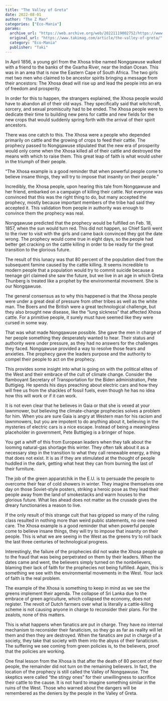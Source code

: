```yaml
---
title: "The Valley of Greta"
date: 2022-08-01
author: "The Z Man"
categories: ["Eco-Mania"]
params:
  archive_url: "https://web.archive.org/web/20221119002752/https://www.takimag.com/article/the-valley-of-greta/"
  original_url: "https://www.takimag.com/article/the-valley-of-greta/"
  category: "Eco-Mania"
  publisher: "Taki"
---
```


In April 1856, a young girl from the Xhosa tribe named Nongqawuse walked with a friend to the banks of the Gxarha River, near the Indian Ocean. This was in an area that is now the Eastern Cape of South Africa. The two girls met two men who claimed to be ancestor spirits bringing a message from their ancestors: The Xhosa dead will rise up and lead the people into an era of freedom and prosperity.

In order for this to happen, the strangers explained, the Xhosa people would have to abandon all of their old ways. They specifically said that witchcraft, sorcery, and sexual promiscuity had to be ended. The Xhosa people were to dedicate their time to building new pens for cattle and new fields for the new crops that would suddenly spring forth with the arrival of their spirit ancestors.

There was one catch to this. The Xhosa were a people who depended primarily on cattle and the growing of crops to feed their cattle. The prophecy passed to Nongqawuse stipulated that the new era of prosperity would only come when the Xhosa killed all of their cattle and destroyed the means with which to raise them. This great leap of faith is what would usher in the triumph of their people.

“The Xhosa example is a good reminder that when powerful people come to believe insane things, they will try to impose that insanity on their people.”

Incredibly, the Xhosa people, upon hearing this tale from Nongqawuse and her friend, embarked on a campaign of killing their cattle. Not everyone was convinced that this was the right thing to do, but many accepted the prophecy, mostly because important members of the tribe had said they accepted it. This validation from people in authority was enough to convince them the prophecy was real.

Nongqawuse predicted that the prophecy would be fulfilled on Feb. 18, 1857, when the sun would turn red. This did not happen, so Chief Sarili went to the river to visit with the girls and came back convinced they got the date wrong. The prophecy would come true in eight days, so the people had better get cracking on the cattle killing in order to be ready for the great transition to the glorious future.

The result of this lunacy was that 80 percent of the population died from the subsequent famine caused by the cattle killing. It seems incredible to modern people that a population would try to commit suicide because a teenage girl claimed she saw the future, but we live in an age in which Greta Thunberg is treated like a prophet by the environmental movement. She is our Nongqawuse.

The general consensus as to why this happened is that the Xhosa people were under a great deal of pressure from other tribes as well as the white man. The Boers and the British were a great technological challenge, but they also brought new disease, like the “lung sickness” that affected Xhosa cattle. For a primitive people, it surely must have seemed like they were cursed in some way.

That was what made Nongqawuse possible. She gave the men in charge of her people something they desperately wanted to hear. Their status and authority were under pressure, as they had no answers for the challenges they faced. Nongqawuse provided a way to resolve those fears and anxieties. The prophecy gave the leaders purpose and the authority to compel their people to act on the prophecy.

This provides some insight into what is going on with the political elites of the West and their embrace of the cult of climate change. Consider the flamboyant Secretary of Transportation for the Biden administration, Pete Buttigieg. He spends his days preaching about electric cars and how they will free us from the shackles of fossil fuels, even though he has no idea how this will work or if it can work.

It is not even clear that he believes in Gaia or that she is vexed at your lawnmower, but believing the climate-change prophecies solves a problem for him. When you are sure Gaia is angry at Western man for his racism and lawnmowers, but you are impotent to do anything about it, believing in the mysteries of electric cars is a nice escape. Instead of being a meaningless placeholder in government, Pete Buttigieg is a bringer of hope.

You get a whiff of this from European leaders when they talk about the looming natural-gas shortage this winter. They often talk about it as a necessary step in the transition to what they call renewable energy, a thing that does not exist. It is as if they are stimulated at the thought of people huddled in the dark, getting what heat they can from burning the last of their furniture.

The job of the green apparatchik in the E.U. is to persuade the people to overcome their fear of cold showers in winter. They imagine themselves one day on those Soviet-style posters, striking a heroic pose as they lead their people away from the land of smokestacks and warm houses to the glorious future. What lies ahead does not matter as the crusade gives the dreary functionaries a reason to live.

If the only result of this strange cult that has gripped so many of the ruling class resulted in nothing more than weird public statements, no one need care. The Xhosa example is a good reminder that when powerful people come to believe insane things, they will try to impose that insanity on their people. This is what we are seeing in the West as the greens try to roll back the last three centuries of technological progress.

Interestingly, the failure of the prophecies did not wake the Xhosa people up to the fraud that was being perpetrated on them by their leaders. When the dates came and went, the believers simply turned on the nonbelievers, blaming their lack of faith for the prophecies not being fulfilled. Again, this is something we see with the environmental movements in the West. Your lack of faith is the real problem.

The example of the Xhosa is something to keep in mind as we see the greens implement their agenda. The collapse of Sri Lanka due to the embrace of green agriculture, which collapsed the economy, does not register. The revolt of Dutch farmers over what is literally a cattle-killing scheme is not causing anyone in charge to reconsider their plans. For the zealots, none of this matters.

This is what happens when fanatics are put in charge. They have no internal mechanism to reconsider their fanaticism, so they go as far as reality will let them and then they are destroyed. When the fanatics are put in charge of a society, they take that society with them into the abyss of their fanaticism. The suffering we see coming from green policies is, to the believers, proof that the policies are working.

One final lesson from the Xhosa is that after the death of 80 percent of their people, the remainder did not turn on the remaining believers. In fact, the location of the prophecy is still called the Valley of Nongqawuse. The skeptics were called “the stingy ones” for their unwillingness to sacrifice their cattle to the cause. It is not hard to imagine something similar in the ruins of the West. Those who warned about the dangers will be remembered as the deniers by the people in the Valley of Greta.

